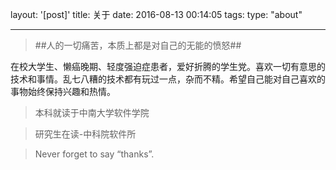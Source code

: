 layout: '[post]'
title: 关于
date: 2016-08-13 00:14:05
tags:
type: "about"

---
<!-- HTML方式: 直接在 Markdown 文件中编写 HTML 来调用 -->
<!-- 其中 class="blockquote-center" 是必须的 -->

 <blockquote class="blockquote-center">
##人的一切痛苦，本质上都是对自己的无能的愤怒##
</blockquote>
在校大学生、懒癌晚期、轻度强迫症患者，爱好折腾的学生党。喜欢一切有意思的技术和事情。乱七八糟的技术都有玩过一点，杂而不精。希望自己能对自己喜欢的事物始终保持兴趣和热情。

> 本科就读于中南大学软件学院

> 研究生在读-中科院软件所


 <blockquote class="blockquote-center">
Never forget to say “thanks”.
</blockquote>

<ul class="ds-recent-visitors"></ul>
<!--多说js加载开始，一个页面只需要加载一次 -->
<script type="text/javascript">
var duoshuoQuery = {short_name:"steven7.duoshuo.com"};
(function() {
    var ds = document.createElement('script');
    ds.type = 'text/javascript';ds.async = true;
    ds.src = 'http://static.duoshuo.com/embed.js';
    ds.charset = 'UTF-8';
    (document.getElementsByTagName('head')[0] || document.getElementsByTagName('body')[0]).appendChild(ds);
})();
</script>